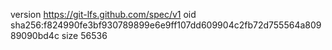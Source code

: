 version https://git-lfs.github.com/spec/v1
oid sha256:f824990fe3bf930789899e6e9ff107dd609904c2fb72d755564a80989090bd4c
size 56536
